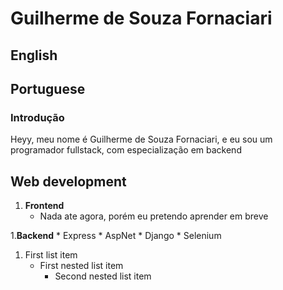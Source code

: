 # Guilherme de Souza Fornaciari
## English




## Portuguese
### Introdução
Heyy, meu nome é Guilherme de Souza Fornaciari, e eu sou um programador fullstack, com especialização em backend

## Web development
  1. **Frontend**
       - Nada ate agora, porém eu pretendo aprender em breve

  1.**Backend**
      * Express
      * AspNet
      * Django
      * Selenium


1. First list item
   - First nested list item
     - Second nested list item





<!---
GuilhermeFornaciari/GuilhermeFornaciari is a ✨ special ✨ repository because its `README.md` (this file) appears on your GitHub profile.
You can click the Preview link to take a look at your changes.
--->
